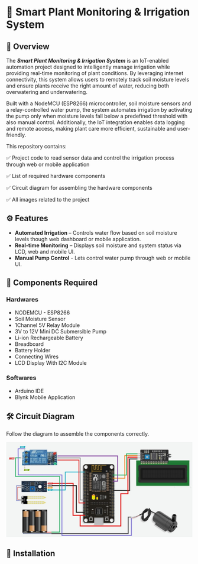 # 🌱 Smart Plant Monitoring & Irrigation System 

## 📌 Overview
The _**Smart Plant Monitoring & Irrigation System**_ is an IoT-enabled automation project designed to intelligently manage irrigation while providing real-time monitoring of plant conditions. By leveraging internet connectivity, this system allows users to remotely track soil moisture levels and ensure plants receive the right amount of water, reducing both overwatering and underwatering.

Built with a NodeMCU (ESP8266) microcontroller, soil moisture sensors and a relay-controlled water pump, the system automates irrigation by activating the pump only when moisture levels fall below a predefined threshold with also manual control. Additionally, the IoT integration enables data logging and remote access, making plant care more efficient, sustainable and user-friendly.

This repository contains:

✅ Project code to read sensor data and control the irrigation process through web or mobile application

✅ List of required hardware components

✅ Circuit diagram for assembling the hardware components

✅ All images related to the project

## ⚙️ Features

- **Automated Irrigation** – Controls water flow based on soil moisture levels though web dashboard or mobile application.
- **Real-time Monitoring** – Displays soil moisture and system status via LCD, web and mobile UI.
- **Manual Pump Control** - Lets control water pump through web or mobile UI.

## 🔧 Components Required 
### Hardwares
+ NODEMCU - ESP8266
+ Soil Moisture Sensor
+ 1Channel 5V Relay Module
+ 3V to 12V Mini DC Submersible Pump
+ Li-ion Rechargeable Battery
+ Breadboard
+ Battery Holder
+ Connecting Wires
+ LCD Display With I2C Module

### Softwares
+ Arduino IDE
+ Blynk Mobile Application

## 🛠️ Circuit Diagram

Follow the diagram to assemble the components correctly.

<div align="center">
  <img src="Project Materials/Circuit Diagram.jpg" alt="Circuit Diagram" width="800"/>
</div>

## 🚀 Installation
























